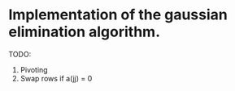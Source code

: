 # Implementation of the gaussian elimination algorithm.
TODO: 
1. Pivoting
2. Swap rows if a(jj) = 0
